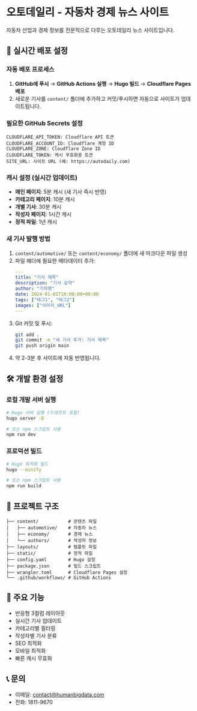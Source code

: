 # 오토데일리 - 자동차 경제 뉴스 사이트

자동차 산업과 경제 정보를 전문적으로 다루는 오토데일리 뉴스 사이트입니다.

## 🚀 실시간 배포 설정

### 자동 배포 프로세스
1. **GitHub에 푸시** → **GitHub Actions 실행** → **Hugo 빌드** → **Cloudflare Pages 배포**
2. 새로운 기사를 `content/` 폴더에 추가하고 커밋/푸시하면 자동으로 사이트가 업데이트됩니다.

### 필요한 GitHub Secrets 설정
```
CLOUDFLARE_API_TOKEN: Cloudflare API 토큰
CLOUDFLARE_ACCOUNT_ID: Cloudflare 계정 ID
CLOUDFLARE_ZONE: Cloudflare Zone ID
CLOUDFLARE_TOKEN: 캐시 무효화용 토큰
SITE_URL: 사이트 URL (예: https://autodaily.com)
```

### 캐시 설정 (실시간 업데이트)
- **메인 페이지**: 5분 캐시 (새 기사 즉시 반영)
- **카테고리 페이지**: 10분 캐시
- **개별 기사**: 30분 캐시
- **작성자 페이지**: 1시간 캐시
- **정적 파일**: 1년 캐시

### 새 기사 발행 방법
1. `content/automotive/` 또는 `content/economy/` 폴더에 새 마크다운 파일 생성
2. 파일 헤더에 필요한 메타데이터 추가:
   ```yaml
   ---
   title: "기사 제목"
   description: "기사 요약"
   author: "기자명"
   date: 2024-01-01T10:00:00+09:00
   tags: ["태그1", "태그2"]
   images: ["이미지_URL"]
   ---
   ```
3. Git 커밋 및 푸시:
   ```bash
   git add .
   git commit -m "새 기사 추가: 기사 제목"
   git push origin main
   ```
4. 약 2-3분 후 사이트에 자동 반영됩니다.

## 🛠️ 개발 환경 설정

### 로컬 개발 서버 실행
```bash
# Hugo 서버 실행 (드래프트 포함)
hugo server -D

# 또는 npm 스크립트 사용
npm run dev
```

### 프로덕션 빌드
```bash
# Hugo 최적화 빌드
hugo --minify

# 또는 npm 스크립트 사용
npm run build
```

## 📁 프로젝트 구조
```
├── content/           # 콘텐츠 파일
│   ├── automotive/    # 자동차 뉴스
│   ├── economy/       # 경제 뉴스
│   └── authors/       # 작성자 정보
├── layouts/           # 템플릿 파일
├── static/            # 정적 파일
├── config.yaml        # Hugo 설정
├── package.json       # 빌드 스크립트
├── wrangler.toml      # Cloudflare Pages 설정
└── .github/workflows/ # GitHub Actions
```

## 🎯 주요 기능
- 반응형 3컬럼 레이아웃
- 실시간 기사 업데이트
- 카테고리별 필터링
- 작성자별 기사 분류
- SEO 최적화
- 모바일 최적화
- 빠른 캐시 무효화

## 📞 문의
- 이메일: contact@humanbigdata.com
- 전화: 1811-9670 
